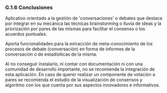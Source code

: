 ### G.1.6 Conclusiones

Aplicativo orientado a la gestión de 'conversaciones' o debates que destaca por integrar en su mecánica las técnicas brainstorming o lluvia de ideas y la priorización por pares de las mismas para facilitar el consenso o los acuerdos puntuales.

Aporta funcionalidades para la extracción de meta-conocimiento de los procesos de debate \(conversación\) en forma de informes de la conversación o de estadísiticas de la misma.

Al no conseguir instalarlo, ni contar con documentación ni con una comunidad de desarrollo importante, no se recomienda la integración de esta aplicación. En caso de querer realizar un componente de votación a pares se recomienda el estudio de la visualización de consensos y algoritmo con los que cuenta por sus aspectos innovadores e informativos. 
